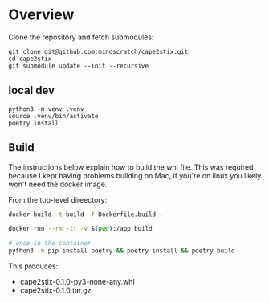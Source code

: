 # Overview

Clone the repository and fetch submodules:

```
git clone git@github.com:mindscratch/cape2stix.git
cd cape2stix
git submodule update --init --recursive
```

## local dev

```
python3 -m venv .venv
source .venv/bin/activate
poetry install
```

## Build

The instructions below explain how to build the whl file. This was required because I kept having problems building on Mac, if you're on linux you likely won't need the docker image.

From the top-level direectory:

```bash
docker build -t build -f Dockerfile.build .

docker run --rm -it -v $(pwd):/app build

# once in the container
python3 -m pip install poetry && poetry install && poetry build
```

This produces:

* cape2stix-0.1.0-py3-none-any.whl
* cape2stix-0.1.0.tar.gz

